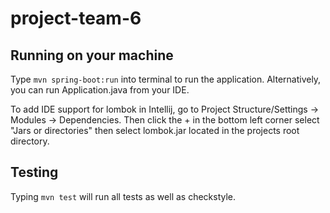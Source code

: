 # project-team-6

## Running on your machine

Type `mvn spring-boot:run` into terminal to run the application.
Alternatively, you can run Application.java from your IDE.

To add IDE support for lombok in Intellij, go to Project Structure/Settings -> Modules -> Dependencies.
Then click the + in the bottom left corner select "Jars or directories" then select lombok.jar
located in the projects root directory.


## Testing

Typing `mvn test` will run all tests as well as checkstyle.